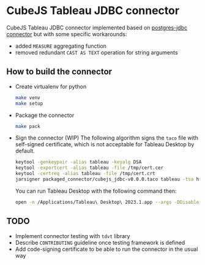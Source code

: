 # CubeJS Tableau JDBC connector

CubeJS Tableau JDBC connector implemented based on
[postgres-jdbc connector](https://github.com/tableau/connector-plugin-sdk/tree/master/samples/plugins/postgres_jdbc)
but with some specific workarounds:

- added `MEASURE` aggregating function
- removed redundant `CAST AS TEXT` operation for string arguments

## How to build the connector

- Create virtualenv for python

    ```bash
    make venv
    make setup
    ```

- Package the connector

  ```bash
  make pack
  ```

- Sign the connector (WIP)
  The following algorithm signs the `taco` file with self-signed certificate,
  which is not acceptable for Tableau Desktop by default.

  ```bash
  keytool -genkeypair -alias tableau -keyalg DSA
  keytool -exportcert -alias tableau -file /tmp/cert.cer
  keytool -certreq -alias tableau -file /tmp/cert.crt
  jarsigner packaged_connector/cubejs_jdbc-v0.0.0.taco tableau -tsa http://sha256timestamp.ws.symantec.com/sha256/timestamp -verbose -certs
  ```

  You can run Tableau Desktop with the following command then:

  ```bash
  open -n /Applications/Tableau\ Desktop\ 2023.1.app --args -DDisableVerifyConnectorPluginSignature=true
  ```

## TODO

- Implement connector testing with `tdvt` library
- Describe `CONTRIBUTING` guideline once testing framework is defined
- Add code-signing certificate to be able to run the connector in the usual way

